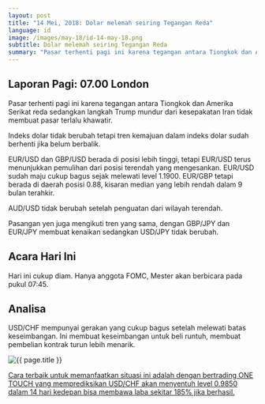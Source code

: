 ```yaml
---
layout: post
title: "14 Mei, 2018: Dolar melemah seiring Tegangan Reda"
language: id
image: /images/may-18/id-14-may-18.png
subtitle: Dolar melemah seiring Tegangan Reda
summary: "Pasar terhenti pagi ini karena tegangan antara Tiongkok dan Amerika Serikat reda sedangkan langkah Trump mundur dari kesepakatan Iran tidak membuat pasar terlalu khawatir. Indeks dolar tidak berubah tetapi tren kemajuan dalam indeks dolar sudah berhenti jika belum berbalik."
---
```

## Laporan Pagi: 07.00 London

Pasar terhenti pagi ini karena tegangan antara Tiongkok dan Amerika Serikat reda sedangkan langkah Trump mundur dari kesepakatan Iran tidak membuat pasar terlalu khawatir.

Indeks dolar tidak berubah tetapi tren kemajuan dalam indeks dolar sudah berhenti jika belum berbalik.

EUR/USD dan GBP/USD berada di posisi lebih tinggi, tetapi EUR/USD terus menunjukkan pemulihan dari posisi terendah yang mengesankan. EUR/USD sudah maju cukup bagus sejak melewati level 1.1900. EUR/GBP tetapi berada di daerah posisi 0.88, kisaran median yang lebih rendah dalam 9 bulan terahkir.

AUD/USD tidak berubah setelah penguatan dari wilayah terendah.

Pasangan yen juga mengikuti tren yang sama, dengan GBP/JPY dan EUR/JPY membuat kenaikan sedangkan USD/JPY tidak berubah.


## Acara Hari Ini

Hari ini cukup diam. Hanya anggota FOMC, Mester akan berbicara pada pukul 07:45.

## Analisa

USD/CHF mempunyai gerakan yang cukup bagus setelah melewati batas keseimbangan. Ini membuat keseimbangan untuk beli runtuh, membuat pembelian kontrak turun lebih menarik.

<img src="{{ site.url }}/images/may-18/id-14-may-18.png" alt="{{ page.title }}" title="{{ page.title }}">

<a href="%LINK%%?currency=USD&market=forex&underlying=frxUSDCHF&formname=touchnotouch&duration_amount=14&duration_units=d&amount=10&amount_type=payout&expiry_type=duration&barrier=0.9850" target="_blank" rel="noopener noreferrer nofollow">Cara terbaik untuk memanfaatkan situasi ini adalah dengan bertrading ONE TOUCH yang memprediksikan USD/CHF akan menyentuh level 0.9850 dalam 14 hari kedepan bisa membawa laba sekitar 185% jika berhasil.</a>
